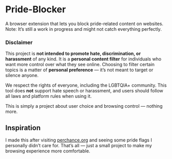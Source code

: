 # Pride-Blocker

A browser extension that lets you block pride-related content on websites.  
Note: It’s still a work in progress and might not catch everything perfectly.

### Disclaimer

This project is **not intended to promote hate, discrimination, or harassment** of any kind. It is a **personal content filter** for individuals who want more control over what they see online. Choosing to filter certain topics is a matter of **personal preference** — it’s not meant to target or silence anyone.

We respect the rights of everyone, including the LGBTQIA+ community. This tool does **not** support hate speech or harassment, and users should follow all laws and platform rules when using it.

This is simply a project about user choice and browsing control — nothing more.

## Inspiration

I made this after visiting [perchance.org](https://perchance.org/welcome) and seeing some pride flags I personally didn’t care for. That’s all — just a small project to make my browsing experience more comfortable.
